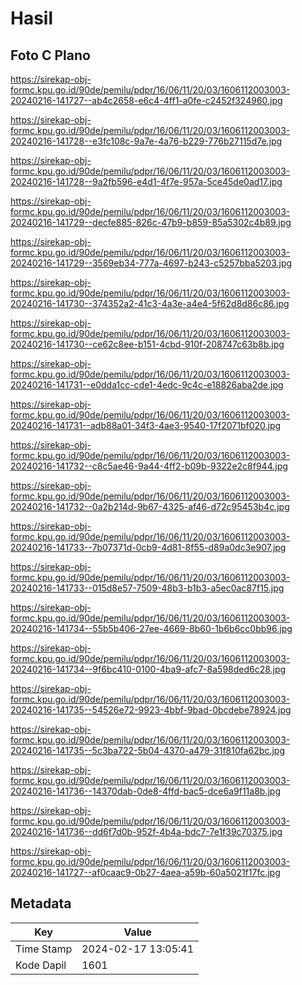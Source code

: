 # Hasil

## Foto C Plano

https://sirekap-obj-formc.kpu.go.id/90de/pemilu/pdpr/16/06/11/20/03/1606112003003-20240216-141727--ab4c2658-e6c4-4ff1-a0fe-c2452f324960.jpg

https://sirekap-obj-formc.kpu.go.id/90de/pemilu/pdpr/16/06/11/20/03/1606112003003-20240216-141728--e3fc108c-9a7e-4a76-b229-776b27115d7e.jpg

https://sirekap-obj-formc.kpu.go.id/90de/pemilu/pdpr/16/06/11/20/03/1606112003003-20240216-141728--9a2fb596-e4d1-4f7e-957a-5ce45de0ad17.jpg

https://sirekap-obj-formc.kpu.go.id/90de/pemilu/pdpr/16/06/11/20/03/1606112003003-20240216-141729--decfe885-826c-47b9-b859-85a5302c4b89.jpg

https://sirekap-obj-formc.kpu.go.id/90de/pemilu/pdpr/16/06/11/20/03/1606112003003-20240216-141729--3569eb34-777a-4697-b243-c5257bba5203.jpg

https://sirekap-obj-formc.kpu.go.id/90de/pemilu/pdpr/16/06/11/20/03/1606112003003-20240216-141730--374352a2-41c3-4a3e-a4e4-5f62d8d86c86.jpg

https://sirekap-obj-formc.kpu.go.id/90de/pemilu/pdpr/16/06/11/20/03/1606112003003-20240216-141730--ce62c8ee-b151-4cbd-910f-208747c63b8b.jpg

https://sirekap-obj-formc.kpu.go.id/90de/pemilu/pdpr/16/06/11/20/03/1606112003003-20240216-141731--e0dda1cc-cde1-4edc-9c4c-e18826aba2de.jpg

https://sirekap-obj-formc.kpu.go.id/90de/pemilu/pdpr/16/06/11/20/03/1606112003003-20240216-141731--adb88a01-34f3-4ae3-9540-17f2071bf020.jpg

https://sirekap-obj-formc.kpu.go.id/90de/pemilu/pdpr/16/06/11/20/03/1606112003003-20240216-141732--c8c5ae46-9a44-4ff2-b09b-9322e2c8f944.jpg

https://sirekap-obj-formc.kpu.go.id/90de/pemilu/pdpr/16/06/11/20/03/1606112003003-20240216-141732--0a2b214d-9b67-4325-af46-d72c95453b4c.jpg

https://sirekap-obj-formc.kpu.go.id/90de/pemilu/pdpr/16/06/11/20/03/1606112003003-20240216-141733--7b07371d-0cb9-4d81-8f55-d89a0dc3e907.jpg

https://sirekap-obj-formc.kpu.go.id/90de/pemilu/pdpr/16/06/11/20/03/1606112003003-20240216-141733--015d8e57-7509-48b3-b1b3-a5ec0ac87f15.jpg

https://sirekap-obj-formc.kpu.go.id/90de/pemilu/pdpr/16/06/11/20/03/1606112003003-20240216-141734--55b5b406-27ee-4669-8b60-1b6b6cc0bb96.jpg

https://sirekap-obj-formc.kpu.go.id/90de/pemilu/pdpr/16/06/11/20/03/1606112003003-20240216-141734--9f6bc410-0100-4ba9-afc7-8a598ded6c28.jpg

https://sirekap-obj-formc.kpu.go.id/90de/pemilu/pdpr/16/06/11/20/03/1606112003003-20240216-141735--54526e72-9923-4bbf-9bad-0bcdebe78924.jpg

https://sirekap-obj-formc.kpu.go.id/90de/pemilu/pdpr/16/06/11/20/03/1606112003003-20240216-141735--5c3ba722-5b04-4370-a479-31f810fa62bc.jpg

https://sirekap-obj-formc.kpu.go.id/90de/pemilu/pdpr/16/06/11/20/03/1606112003003-20240216-141736--14370dab-0de8-4ffd-bac5-dce6a9f11a8b.jpg

https://sirekap-obj-formc.kpu.go.id/90de/pemilu/pdpr/16/06/11/20/03/1606112003003-20240216-141736--dd6f7d0b-952f-4b4a-bdc7-7e1f39c70375.jpg

https://sirekap-obj-formc.kpu.go.id/90de/pemilu/pdpr/16/06/11/20/03/1606112003003-20240216-141727--af0caac9-0b27-4aea-a59b-60a5021f17fc.jpg


## Metadata

| Key        | Value               |
| ---------- | ------------------- |
| Time Stamp | 2024-02-17 13:05:41 |
| Kode Dapil | 1601                |



